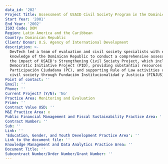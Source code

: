 ```yaml
---
data_id: '202'
Project Title: Assessment of USAID Civil Society Program in the Dominican Republic
Start Year: '2001'
End Year: '2002'
ISO3 Code: DOM
Region: Latin America and the Caribbean
Country: Dominican Republic
Client/ Donor: U.S. Agency of International Development
description: >-
  DevTech led a team of evaluation and civil society specialists with extensive
  knowledge of the Dominican Republic to conduct a comprehensive assessment of
  the impact of USAID's Strengthening Civil Society Project, which included the
  Democratic Initiative Project (PID), providing substantial resources to
  Participación Ciudadana (PC), and supporting Rule of Law activities related to
  civil society through Fundación Institucionalidad y Justicia (FINJUS).
Point of contact: ''
Email: ''
Phone: ''
Current Project? (Y/N): 'No'
Practice Area: Monitoring and Evaluation
Prime: ''
Contract Value USD: ''
M&E Practice Area: x
Public Financial Management and Fiscal Sustainability Practice Area: ''
Contract Number: ''
Sub: ''
Link: ''
'Education, Gender, and Youth Development Practice Area': ''
Link to the document file: ''
Knowledge Management and Data Analytics Practice Area: ''
Document Title: ''
Subcontract Number/Order Number/Grant Number: ''
---
```

